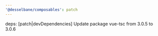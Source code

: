 ```yaml
---
'@desselbane/composables': patch
---
```


deps: [patch|devDependencies] Update package vue-tsc from 3.0.5 to 3.0.6
